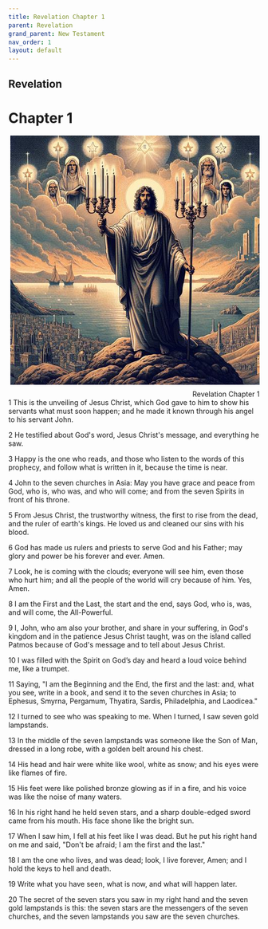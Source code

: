 ```yaml
---
title: Revelation Chapter 1
parent: Revelation
grand_parent: New Testament
nav_order: 1
layout: default
---
```


## Revelation

# Chapter 1

<div style="clear: both; text-align: right;">
    <img src="/assets/Image/Revelation/500/1.jpg" alt="Revelation Chapter 1" class="chapter-image" style="max-width: 100%; height: auto; float: right; margin: 0 0 10px 10px; padding-left: 10%;">
    <figcaption style="font-size: 14px;">Revelation Chapter 1</figcaption>
</div>
1 This is the unveiling of Jesus Christ, which God gave to him to show his servants what must soon happen; and he made it known through his angel to his servant John.

2 He testified about God's word, Jesus Christ's message, and everything he saw.

3 Happy is the one who reads, and those who listen to the words of this prophecy, and follow what is written in it, because the time is near.

4 John to the seven churches in Asia: May you have grace and peace from God, who is, who was, and who will come; and from the seven Spirits in front of his throne.

5 From Jesus Christ, the trustworthy witness, the first to rise from the dead, and the ruler of earth's kings. He loved us and cleaned our sins with his blood.

6 God has made us rulers and priests to serve God and his Father; may glory and power be his forever and ever. Amen.

7 Look, he is coming with the clouds; everyone will see him, even those who hurt him; and all the people of the world will cry because of him. Yes, Amen.

8 I am the First and the Last, the start and the end, says God, who is, was, and will come, the All-Powerful.

9 I, John, who am also your brother, and share in your suffering, in God's kingdom and in the patience Jesus Christ taught, was on the island called Patmos because of God's message and to tell about Jesus Christ.

10 I was filled with the Spirit on God’s day and heard a loud voice behind me, like a trumpet.

11 Saying, "I am the Beginning and the End, the first and the last: and, what you see, write in a book, and send it to the seven churches in Asia; to Ephesus, Smyrna, Pergamum, Thyatira, Sardis, Philadelphia, and Laodicea."

12 I turned to see who was speaking to me. When I turned, I saw seven gold lampstands.

13 In the middle of the seven lampstands was someone like the Son of Man, dressed in a long robe, with a golden belt around his chest.

14 His head and hair were white like wool, white as snow; and his eyes were like flames of fire.

15 His feet were like polished bronze glowing as if in a fire, and his voice was like the noise of many waters.

16 In his right hand he held seven stars, and a sharp double-edged sword came from his mouth. His face shone like the bright sun.

17 When I saw him, I fell at his feet like I was dead. But he put his right hand on me and said, "Don't be afraid; I am the first and the last."

18 I am the one who lives, and was dead; look, I live forever, Amen; and I hold the keys to hell and death.

19 Write what you have seen, what is now, and what will happen later.

20 The secret of the seven stars you saw in my right hand and the seven gold lampstands is this: the seven stars are the messengers of the seven churches, and the seven lampstands you saw are the seven churches.


